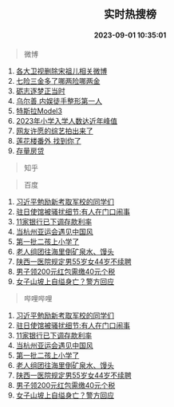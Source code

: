 <div align="center"><h2>实时热搜榜</h2><h4>2023-09-01 10:35:01</h4></div>

> 微博  

1. [各大卫视删除宋祖儿相关微博](https://s.weibo.com/weibo?q=%23%E5%90%84%E5%A4%A7%E5%8D%AB%E8%A7%86%E5%88%A0%E9%99%A4%E5%AE%8B%E7%A5%96%E5%84%BF%E7%9B%B8%E5%85%B3%E5%BE%AE%E5%8D%9A%23&t=31&band_rank=1&Refer=top)<br />
2. [七险三金多了哪两险哪两金](https://s.weibo.com/weibo?q=%23%E4%B8%83%E9%99%A9%E4%B8%89%E9%87%91%E5%A4%9A%E4%BA%86%E5%93%AA%E4%B8%A4%E9%99%A9%E5%93%AA%E4%B8%A4%E9%87%91%23&t=31&band_rank=2&Refer=top)<br />
3. [砺志逐梦正当时](https://s.weibo.com/weibo?q=%23%E7%A0%BA%E5%BF%97%E9%80%90%E6%A2%A6%E6%AD%A3%E5%BD%93%E6%97%B6%23&t=31&band_rank=3&Refer=top)<br />
4. [乌尔善 内娱徒手整形第一人](https://s.weibo.com/weibo?q=%E4%B9%8C%E5%B0%94%E5%96%84%20%E5%86%85%E5%A8%B1%E5%BE%92%E6%89%8B%E6%95%B4%E5%BD%A2%E7%AC%AC%E4%B8%80%E4%BA%BA&t=31&band_rank=4&Refer=top)<br />
5. [特斯拉Model3](https://s.weibo.com/weibo?q=%E7%89%B9%E6%96%AF%E6%8B%89Model3&t=31&band_rank=5&Refer=top)<br />
6. [2023年小学入学人数达近年峰值](https://s.weibo.com/weibo?q=%232023%E5%B9%B4%E5%B0%8F%E5%AD%A6%E5%85%A5%E5%AD%A6%E4%BA%BA%E6%95%B0%E8%BE%BE%E8%BF%91%E5%B9%B4%E5%B3%B0%E5%80%BC%23&t=31&band_rank=6&Refer=top)<br />
7. [网友许愿的综艺拍出来了](https://s.weibo.com/weibo?q=%23%E7%BD%91%E5%8F%8B%E8%AE%B8%E6%84%BF%E7%9A%84%E7%BB%BC%E8%89%BA%E6%8B%8D%E5%87%BA%E6%9D%A5%E4%BA%86%23&t=31&band_rank=7&Refer=top)<br />
8. [莲花楼番外 找到你了](https://s.weibo.com/weibo?q=%E8%8E%B2%E8%8A%B1%E6%A5%BC%E7%95%AA%E5%A4%96%20%E6%89%BE%E5%88%B0%E4%BD%A0%E4%BA%86&t=31&band_rank=8&Refer=top)<br />
9. [存量房贷](https://s.weibo.com/weibo?q=%E5%AD%98%E9%87%8F%E6%88%BF%E8%B4%B7&t=31&band_rank=9&Refer=top)<br />

> 知乎  


> 百度  

1. [习近平勉励新考取军校的同学们](https://www.baidu.com/s?wd=%E4%B9%A0%E8%BF%91%E5%B9%B3%E5%8B%89%E5%8A%B1%E6%96%B0%E8%80%83%E5%8F%96%E5%86%9B%E6%A0%A1%E7%9A%84%E5%90%8C%E5%AD%A6%E4%BB%AC&sa=fyb_news&rsv_dl=fyb_news)<br />
2. [驻日使馆被骚扰细节:有人在门口闹事](https://www.baidu.com/s?wd=%E9%A9%BB%E6%97%A5%E4%BD%BF%E9%A6%86%E8%A2%AB%E9%AA%9A%E6%89%B0%E7%BB%86%E8%8A%82%3A%E6%9C%89%E4%BA%BA%E5%9C%A8%E9%97%A8%E5%8F%A3%E9%97%B9%E4%BA%8B&sa=fyb_news&rsv_dl=fyb_news)<br />
3. [11家银行已下调存款利率](https://www.baidu.com/s?wd=11%E5%AE%B6%E9%93%B6%E8%A1%8C%E5%B7%B2%E4%B8%8B%E8%B0%83%E5%AD%98%E6%AC%BE%E5%88%A9%E7%8E%87&sa=fyb_news&rsv_dl=fyb_news)<br />
4. [当杭州亚运会遇见中国风](https://www.baidu.com/s?wd=%E5%BD%93%E6%9D%AD%E5%B7%9E%E4%BA%9A%E8%BF%90%E4%BC%9A%E9%81%87%E8%A7%81%E4%B8%AD%E5%9B%BD%E9%A3%8E&sa=fyb_news&rsv_dl=fyb_news)<br />
5. [第一批二孩上小学了](https://www.baidu.com/s?wd=%E7%AC%AC%E4%B8%80%E6%89%B9%E4%BA%8C%E5%AD%A9%E4%B8%8A%E5%B0%8F%E5%AD%A6%E4%BA%86&sa=fyb_news&rsv_dl=fyb_news)<br />
6. [老人组团往海里倒矿泉水、馒头](https://www.baidu.com/s?wd=%E8%80%81%E4%BA%BA%E7%BB%84%E5%9B%A2%E5%BE%80%E6%B5%B7%E9%87%8C%E5%80%92%E7%9F%BF%E6%B3%89%E6%B0%B4%E3%80%81%E9%A6%92%E5%A4%B4&sa=fyb_news&rsv_dl=fyb_news)<br />
7. [陕西一医院规定男55岁女44岁不续聘](https://www.baidu.com/s?wd=%E9%99%95%E8%A5%BF%E4%B8%80%E5%8C%BB%E9%99%A2%E8%A7%84%E5%AE%9A%E7%94%B755%E5%B2%81%E5%A5%B344%E5%B2%81%E4%B8%8D%E7%BB%AD%E8%81%98&sa=fyb_news&rsv_dl=fyb_news)<br />
8. [男子领200元红包需缴40元个税](https://www.baidu.com/s?wd=%E7%94%B7%E5%AD%90%E9%A2%86200%E5%85%83%E7%BA%A2%E5%8C%85%E9%9C%80%E7%BC%B440%E5%85%83%E4%B8%AA%E7%A8%8E&sa=fyb_news&rsv_dl=fyb_news)<br />
9. [女子山坡上自缢身亡？警方回应](https://www.baidu.com/s?wd=%E5%A5%B3%E5%AD%90%E5%B1%B1%E5%9D%A1%E4%B8%8A%E8%87%AA%E7%BC%A2%E8%BA%AB%E4%BA%A1%EF%BC%9F%E8%AD%A6%E6%96%B9%E5%9B%9E%E5%BA%94&sa=fyb_news&rsv_dl=fyb_news)<br />

> 哔哩哔哩  

1. [习近平勉励新考取军校的同学们](https://www.baidu.com/s?wd=%E4%B9%A0%E8%BF%91%E5%B9%B3%E5%8B%89%E5%8A%B1%E6%96%B0%E8%80%83%E5%8F%96%E5%86%9B%E6%A0%A1%E7%9A%84%E5%90%8C%E5%AD%A6%E4%BB%AC&sa=fyb_news&rsv_dl=fyb_news)<br />
2. [驻日使馆被骚扰细节:有人在门口闹事](https://www.baidu.com/s?wd=%E9%A9%BB%E6%97%A5%E4%BD%BF%E9%A6%86%E8%A2%AB%E9%AA%9A%E6%89%B0%E7%BB%86%E8%8A%82%3A%E6%9C%89%E4%BA%BA%E5%9C%A8%E9%97%A8%E5%8F%A3%E9%97%B9%E4%BA%8B&sa=fyb_news&rsv_dl=fyb_news)<br />
3. [11家银行已下调存款利率](https://www.baidu.com/s?wd=11%E5%AE%B6%E9%93%B6%E8%A1%8C%E5%B7%B2%E4%B8%8B%E8%B0%83%E5%AD%98%E6%AC%BE%E5%88%A9%E7%8E%87&sa=fyb_news&rsv_dl=fyb_news)<br />
4. [当杭州亚运会遇见中国风](https://www.baidu.com/s?wd=%E5%BD%93%E6%9D%AD%E5%B7%9E%E4%BA%9A%E8%BF%90%E4%BC%9A%E9%81%87%E8%A7%81%E4%B8%AD%E5%9B%BD%E9%A3%8E&sa=fyb_news&rsv_dl=fyb_news)<br />
5. [第一批二孩上小学了](https://www.baidu.com/s?wd=%E7%AC%AC%E4%B8%80%E6%89%B9%E4%BA%8C%E5%AD%A9%E4%B8%8A%E5%B0%8F%E5%AD%A6%E4%BA%86&sa=fyb_news&rsv_dl=fyb_news)<br />
6. [老人组团往海里倒矿泉水、馒头](https://www.baidu.com/s?wd=%E8%80%81%E4%BA%BA%E7%BB%84%E5%9B%A2%E5%BE%80%E6%B5%B7%E9%87%8C%E5%80%92%E7%9F%BF%E6%B3%89%E6%B0%B4%E3%80%81%E9%A6%92%E5%A4%B4&sa=fyb_news&rsv_dl=fyb_news)<br />
7. [陕西一医院规定男55岁女44岁不续聘](https://www.baidu.com/s?wd=%E9%99%95%E8%A5%BF%E4%B8%80%E5%8C%BB%E9%99%A2%E8%A7%84%E5%AE%9A%E7%94%B755%E5%B2%81%E5%A5%B344%E5%B2%81%E4%B8%8D%E7%BB%AD%E8%81%98&sa=fyb_news&rsv_dl=fyb_news)<br />
8. [男子领200元红包需缴40元个税](https://www.baidu.com/s?wd=%E7%94%B7%E5%AD%90%E9%A2%86200%E5%85%83%E7%BA%A2%E5%8C%85%E9%9C%80%E7%BC%B440%E5%85%83%E4%B8%AA%E7%A8%8E&sa=fyb_news&rsv_dl=fyb_news)<br />
9. [女子山坡上自缢身亡？警方回应](https://www.baidu.com/s?wd=%E5%A5%B3%E5%AD%90%E5%B1%B1%E5%9D%A1%E4%B8%8A%E8%87%AA%E7%BC%A2%E8%BA%AB%E4%BA%A1%EF%BC%9F%E8%AD%A6%E6%96%B9%E5%9B%9E%E5%BA%94&sa=fyb_news&rsv_dl=fyb_news)<br />
